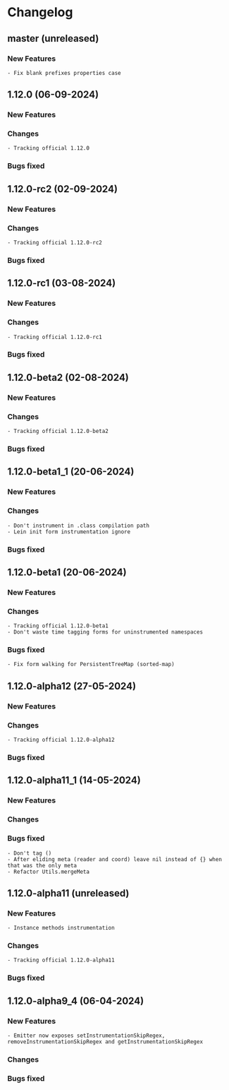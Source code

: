 # Changelog

## master (unreleased)

### New Features

    - Fix blank prefixes properties case

## 1.12.0 (06-09-2024)

### New Features
    
### Changes

    - Tracking official 1.12.0
                    
### Bugs fixed 

## 1.12.0-rc2 (02-09-2024)

### New Features
    
### Changes

    - Tracking official 1.12.0-rc2
                    
### Bugs fixed 

## 1.12.0-rc1 (03-08-2024)

### New Features
    
### Changes

    - Tracking official 1.12.0-rc1
                    
### Bugs fixed 

## 1.12.0-beta2 (02-08-2024)

### New Features
    
### Changes

    - Tracking official 1.12.0-beta2
                    
### Bugs fixed 

## 1.12.0-beta1_1 (20-06-2024)

### New Features
    
### Changes

    - Don't instrument in .class compilation path 
    - Lein init form instrumentation ignore
 
### Bugs fixed 

## 1.12.0-beta1 (20-06-2024)

### New Features
    
### Changes 

    - Tracking official 1.12.0-beta1
    - Don't waste time tagging forms for uninstrumented namespaces
    
### Bugs fixed 

    - Fix form walking for PersistentTreeMap (sorted-map)

## 1.12.0-alpha12 (27-05-2024)

### New Features
    
### Changes 

    - Tracking official 1.12.0-alpha12

### Bugs fixed 


## 1.12.0-alpha11_1 (14-05-2024)

### New Features
    
### Changes 
    
### Bugs fixed

    - Don't tag ()
    - After eliding meta (reader and coord) leave nil instead of {} when that was the only meta
    - Refactor Utils.mergeMeta
    
## 1.12.0-alpha11 (unreleased)
	
### New Features
    
    - Instance methods instrumentation
    
### Changes 
    
    - Tracking official 1.12.0-alpha11
    
### Bugs fixed

## 1.12.0-alpha9_4 (06-04-2024)
	
### New Features

    - Emitter now exposes setInstrumentationSkipRegex, removeInstrumentationSkipRegex and getInstrumentationSkipRegex
    
### Changes 
    
### Bugs fixed
